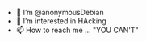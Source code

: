 - 👋 I’m @anonymousDebian
- 👀 I’m interested in HAcking
- 📫 How to reach me ... "YOU CAN'T"

<!---
anonymousDebian/anonymousDebian is a ✨ special ✨ repository because its `README.md` (this file) appears on your GitHub profile.
You can click the Preview link to take a look at your changes.
--->
